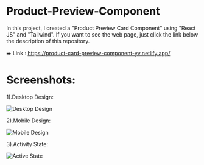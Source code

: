 # Product-Preview-Component
In this project, I created a "Product Preview Card Component" using "React JS" and "Tailwind". If you want to see the web page, just click the link below the description of this repository. 

➡️ Link : https://product-card-preview-component-yv.netlify.app/

# Screenshots:

1).Desktop Design:

![Desktop Design](https://github.com/vishalyv252/Product-Preview-Component/assets/105093020/7bb85bfd-9090-4c94-aaff-81377b1ec13e)

2).Mobile Design:

![Mobile Design](https://github.com/vishalyv252/Product-Preview-Component/assets/105093020/f5167a9a-24fe-4c24-be03-03a31e375b27)

3).Activity State:

![Active State](https://github.com/vishalyv252/Product-Preview-Component/assets/105093020/00cee54c-ea53-4515-aceb-3f3c5f0e1414)
